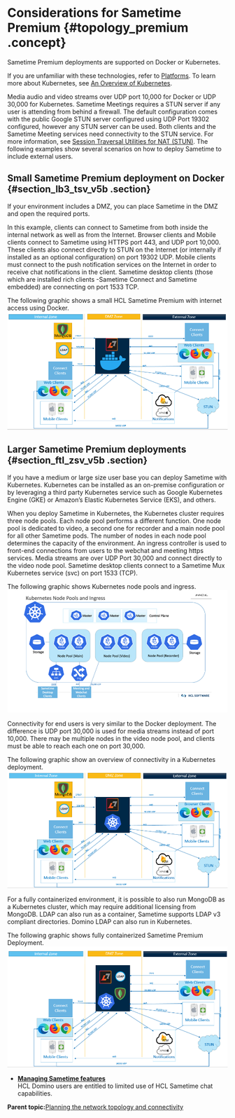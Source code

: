 # Considerations for Sametime Premium {#topology_premium .concept}

Sametime Premium deployments are supported on Docker or Kubernetes.

If you are unfamiliar with these technologies, refer to [Platforms](c_planning_platforms.md). To learn more about Kubernetes, see [An Overview of Kubernetes](https://www.hcltech.com/blogs/overview-kubernetes).

Media audio and video streams over UDP port 10,000 for Docker or UDP 30,000 for Kubernetes. Sametime Meetings requires a STUN server if any user is attending from behind a firewall. The default configuration comes with the public Google STUN server configured using UDP Port 19302 configured, however any STUN server can be used. Both clients and the Sametime Meeting services need connectivity to the STUN service. For more information, see [Session Traversal Utilities for NAT \(STUN\)](session_traversal_utilities.md). The following examples show several scenarios on how to deploy Sametime to include external users.

## Small Sametime Premium deployment on Docker {#section_lb3_tsv_v5b .section}

If your environment includes a DMZ, you can place Sametime in the DMZ and open the required ports.

In this example, clients can connect to Sametime from both inside the internal network as well as from the Internet. Browser clients and Mobile clients connect to Sametime using HTTPS port 443, and UDP port 10,000. These clients also connect directly to STUN on the Internet \(or internally if installed as an optional configuration\) on port 19302 UDP. Mobile clients must connect to the push notification services on the Internet in order to receive chat notifications in the client. Sametime desktop clients \(those which are installed rich clients -Sametime Connect and Sametime embedded\) are connecting on port 1533 TCP.

The following graphic shows a small HCL Sametime Premium with internet access using Docker. ![](Images/plan_premium_deployment_internet.png)

## Larger Sametime Premium deployments {#section_ftl_zsv_v5b .section}

If you have a medium or large size user base you can deploy Sametime with Kubernetes. Kubernetes can be installed as an on-premise configuration or by leveraging a third party Kubernetes service such as Google Kubernetes Engine \(GKE\) or Amazon’s Elastic Kubernetes Service \(EKS\), and others.

When you deploy Sametime in Kubernetes, the Kubernetes cluster requires three node pools. Each node pool performs a different function. One node pool is dedicated to video, a second one for recorder and a main node pool for all other Sametime pods. The number of nodes in each node pool determines the capacity of the environment. An ingress controller is used to front-end connections from users to the webchat and meeting https services. Media streams are over UDP Port 30,000 and connect directly to the video node pool. Sametime desktop clients connect to a Sametime Mux Kubernetes service \(svc\) on port 1533 \(TCP\).

The following graphic shows Kubernetes node pools and ingress. ![](Images/plan_kub_pools_ingress.png)

Connectivity for end users is very similar to the Docker deployment. The difference is UDP port 30,000 is used for media streams instead of port 10,000. There may be multiple nodes in the video node pool, and clients must be able to reach each one on port 30,000.

The following graphic show an overview of connectivity in a Kubernetes deployment.![](Images/plan_large_premium_deployment_internet.png)

For a fully containerized environment, it is possible to also run MongoDB as a Kubernetes cluster, which may require additional licensing from MongoDB. LDAP can also run as a container, Sametime supports LDAP v3 compliant directories. Domino LDAP can also run in Kubernetes.

The following graphic shows fully containerized Sametime Premium Deployment. ![](Images/plan_premium_deployment_containerized.png)

-   **[Managing Sametime features](managing_sametime_premium.md)**  
HCL Domino users are entitled to limited use of HCL Sametime chat capabilities.

**Parent topic:**[Planning the network topology and connectivity](topology.md)

